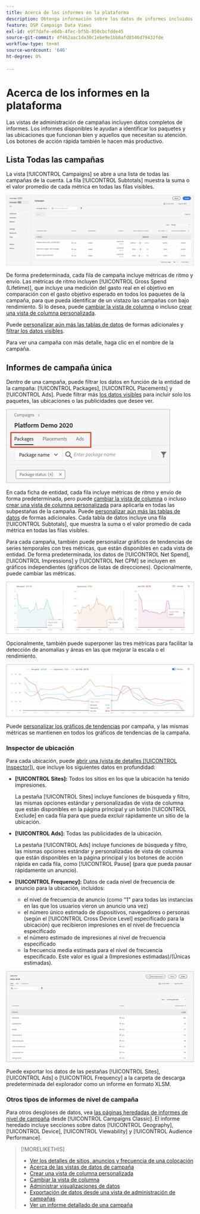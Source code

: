 ```yaml
---
title: Acerca de los informes en la plataforma
description: Obtenga información sobre los datos de informes incluidos en las vistas de administración de campañas.
feature: DSP Campaign Data Views
exl-id: e9f7dafe-e0db-4fec-bf5b-858cbcfdde45
source-git-commit: df462aac1da30c1ebe9e1bb8afd8546d79432fde
workflow-type: tm+mt
source-wordcount: '646'
ht-degree: 0%

---
```


# Acerca de los informes en la plataforma

<!-- rename "About Performance Reports in Campaign Management Views?" -->
Las vistas de administración de campañas incluyen datos completos de informes. Los informes disponibles le ayudan a identificar los paquetes y las ubicaciones que funcionan bien y aquellos que necesitan su atención. Los botones de acción rápida también le hacen más productivo.

## Lista Todas las campañas

La vista [!UICONTROL Campaigns] se abre a una lista de todas las campañas de la cuenta. La fila [!UICONTROL Subtotals] muestra la suma o el valor promedio de cada métrica en todas las filas visibles.

![Lista de campañas](/help/dsp/assets/campaigns-list.png)

De forma predeterminada, cada fila de campaña incluye métricas de ritmo y envío. Las métricas de ritmo incluyen [!UICONTROL Gross Spend (Lifetime)], que incluye una medición del gasto real en el objetivo en comparación con el gasto objetivo esperado en todos los paquetes de la campaña, para que pueda identificar de un vistazo las campañas con bajo rendimiento. Si lo desea, puede [cambiar la vista de columna](column-view-change.md) o incluso [crear una vista de columna personalizada](column-view-create.md).

Puede [personalizar aún más las tablas de datos](campaign-data-views-about.md) de formas adicionales y [filtrar los datos visibles](campaign-data-filter.md).

Para ver una campaña con más detalle, haga clic en el nombre de la campaña.

## Informes de campaña única

Dentro de una campaña, puede filtrar los datos en función de la entidad de la campaña: [!UICONTROL Packages], [!UICONTROL Placements] y [!UICONTROL Ads]. Puede filtrar más [los datos visibles](campaign-data-filter.md) para incluir solo los paquetes, las ubicaciones o las publicidades que desee ver.

![Pestañas de entidad de Campaign](/help/dsp/assets/campaign-subtabs.png)

En cada ficha de entidad, cada fila incluye métricas de ritmo y envío de forma predeterminada, pero puede [cambiar la vista de columna](column-view-change.md) o incluso [crear una vista de columna personalizada](column-view-create.md) para aplicarla en todas las subpestañas de la campaña. Puede [personalizar aún más las tablas de datos](campaign-data-views-about.md) de formas adicionales. Cada tabla de datos incluye una fila [!UICONTROL Subtotals], que muestra la suma o el valor promedio de cada métrica en todas las filas visibles.

Para cada campaña, también puede personalizar gráficos de tendencias de series temporales con tres métricas, que están disponibles en cada vista de entidad. De forma predeterminada, los datos de [!UICONTROL Net Spend], [!UICONTROL Impressions] y [!UICONTROL Net CPM] se incluyen en gráficos independientes (gráficos de listas de direcciones). Opcionalmente, puede cambiar las métricas.

![gráficos de tendencias independientes para tres métricas](/help/dsp/assets/trend-chart-separate.png)

Opcionalmente, también puede superponer las tres métricas para facilitar la detección de anomalías y áreas en las que mejorar la escala o el rendimiento.

![gráfico de tendencias con superposición](/help/dsp/assets/trend-chart.png)

Puede [personalizar los gráficos de tendencias](campaign-data-visualization-manage.md) por campaña, y las mismas métricas se mantienen en todos los gráficos de tendencias de la campaña.

### Inspector de ubicación

Para cada ubicación, puede [abrir una (vista de detalles [!UICONTROL Inspector])](placement-details-view.md), que incluye los siguientes datos en profundidad:

* **[!UICONTROL Sites]:** Todos los sitios en los que la ubicación ha tenido impresiones.

   La pestaña [!UICONTROL Sites] incluye funciones de búsqueda y filtro, las mismas opciones estándar y personalizadas de vista de columna que están disponibles en la página principal y un botón [!UICONTROL Exclude] en cada fila para que pueda excluir rápidamente un sitio de la ubicación.

* **[!UICONTROL Ads]:** Todas las publicidades de la ubicación.

   La pestaña [!UICONTROL Ads] incluye funciones de búsqueda y filtro, las mismas opciones estándar y personalizadas de vista de columna que están disponibles en la página principal y los botones de acción rápida en cada fila, como [!UICONTROL Pause] (para que pueda pausar rápidamente un anuncio).

* **[!UICONTROL Frequency]:** Datos de cada nivel de frecuencia de anuncio para la ubicación, incluidos:
   * el nivel de frecuencia de anuncio (como &quot;1&quot; para todas las instancias en las que los usuarios vieron un anuncio una vez)
   * el número único estimado de dispositivos, navegadores o personas (según el [!UICONTROL Cross Device Level] especificado para la ubicación) que recibieron impresiones en el nivel de frecuencia especificado
   * el número estimado de impresiones al nivel de frecuencia especificado
   * la frecuencia media estimada para el nivel de frecuencia especificado. Este valor es igual a (Impresiones estimadas)/(Únicas estimadas).

![inspector de ubicación](/help/dsp/assets/placement-inspector-sites.png)

Puede exportar los datos de las pestañas [!UICONTROL Sites], [!UICONTROL Ads] o [!UICONTROL Frequency] a la carpeta de descarga predeterminada del explorador como un informe en formato XLSM.

### Otros tipos de informes de nivel de campaña

Para otros desgloses de datos, vea [las páginas heredadas de informes de nivel de campaña](/help/dsp/campaign-management/campaigns/campaign-view-report.md) desde [!UICONTROL Campaigns Classic]. El informe heredado incluye secciones sobre datos [!UICONTROL Geography], [!UICONTROL Device], [!UICONTROL Viewability] y [!UICONTROL Audience Performance].

>[!MORELIKETHIS]
>
>* [Ver los detalles de sitios, anuncios y frecuencia de una colocación](placement-details-view.md)
>* [Acerca de las vistas de datos de campaña](campaign-data-views-about.md)
>* [Crear una vista de columna personalizada](column-view-create.md)
>* [Cambiar la vista de columna](column-view-change.md)
>* [Administrar visualizaciones de datos](campaign-data-visualization-manage.md)
>* [Exportación de datos desde una vista de administración de campañas](campaign-export-data.md)
>* [Ver un informe detallado de una campaña](/help/dsp/campaign-management/campaigns/campaign-view-report.md)


